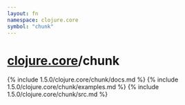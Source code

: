 ```yaml
---
layout: fn
namespace: clojure.core
symbol: "chunk"
---
```


# [clojure.core](../)/chunk

{% include 1.5.0/clojure.core/chunk/docs.md %}
{% include 1.5.0/clojure.core/chunk/examples.md %}
{% include 1.5.0/clojure.core/chunk/src.md %}

